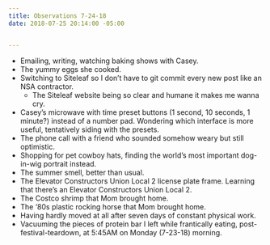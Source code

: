 ```yaml
---
title: Observations 7-24-18
date: 2018-07-25 20:14:00 -05:00


---
```


- Emailing, writing, watching baking shows with Casey.
- The yummy eggs she cooked.
- Switching to Siteleaf so I don’t have to git commit every new post like an NSA contractor.
	- The Siteleaf website being so clear and humane it makes me wanna cry.
- Casey’s microwave with time preset buttons (1 second, 10 seconds, 1 minute?) instead of a number pad. Wondering which interface is more useful, tentatively siding with the presets.
- The phone call with a friend who sounded somehow weary but still optimistic.
- Shopping for pet cowboy hats, finding the world’s most important dog-in-wig portrait instead.
- The summer smell, better than usual.
- The Elevator Constructors Union Local 2 license plate frame. Learning that there’s an Elevator Constructors Union Local 2.
- The Costco shrimp that Mom brought home.
- The ‘80s plastic rocking horse that Mom brought home.
- Having hardly moved at all after seven days of constant physical work.
- Vacuuming the pieces of protein bar I left while frantically eating, post-festival-teardown, at 5:45AM on Monday (7-23-18) morning.